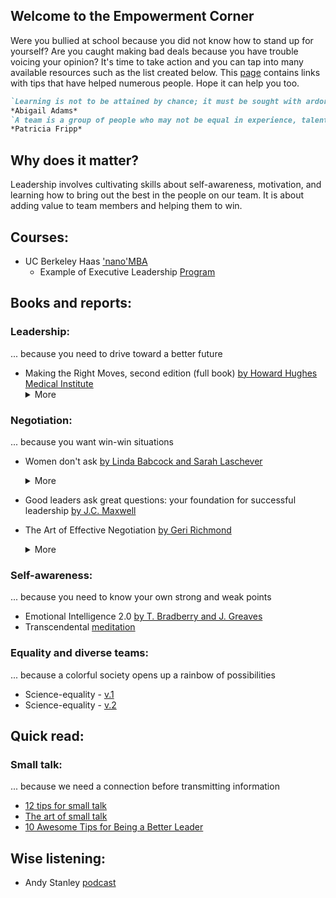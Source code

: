 ## Welcome to the Empowerment Corner

Were you bullied at school because you did not know how to stand up for yourself? Are you caught making bad deals because you have trouble voicing your opinion? It's time to take action and you can tap into many available resources such as the list created below. This [page](https://dani-lbnl.github.io/Leadership/) contains links with tips that have helped numerous people. Hope it can help you too.

```markdown
`Learning is not to be attained by chance; it must be sought with ardor and attended to with diligence`
*Abigail Adams*
`A team is a group of people who may not be equal in experience, talent, or education but in commitment`
*Patricia Fripp*
```

## Why does it matter?
Leadership involves cultivating skills about self-awareness, motivation, and learning how to bring out the best in the people on our team. It is about adding value to team members and helping them to win.

## Courses:
- UC Berkeley Haas ['nano'MBA](http://executive.berkeley.edu/open-programs)
  - Example of Executive Leadership [Program](http://executive.berkeley.edu/sites/default/files/Women%27s%20Executive%20Leadership%20Program.pdf)

## Books and reports:

### Leadership: 
... because you need to drive toward a better future
- Making the Right Moves, second edition (full book) [by Howard Hughes Medical Institute](http://www.hhmi.org/sites/default/files/Educational%20Materials/Lab%20Management/Making%20the%20Right%20Moves/moves2.pdf)
  <details><summary> More</summary>
  Scientific management, Laboratory leadership in science, Recruiting better
  </details>  

### Negotiation: 
... because you want win-win situations
- Women don't ask [by Linda Babcock and Sarah Laschever](https://www.amazon.com/Women-Dont-Ask-Negotiation-Strategies/dp/0553383876)
  <details>
  <summary>More</summary>
  Why should we tolerate a society in which half our citizesn are arbitrarily undervalued and underpaid?
  </details>

- Good leaders ask great questions: your foundation for successful leadership [by J.C. Maxwell](https://www.amazon.com/Good-Leaders-Ask-Great-Questions-ebook/dp/B00I829QJ8)

- The Art of Effective Negotiation [by Geri Richmond](http://pages.uoregon.edu/coach/coach/pdf/international/India/IndiaNegotiations-C-4.pdf)
  <details>
  <summary>More</summary>
  Negotiations occur everyday in the scientific laboratory and workplace and often involve issues that are key to research success and career advancement.  This workshop teaches the fundamentals of negotiation relevant to a variety of one-on-one conversations and group settings.  Topics include the importance of negotiation to advance research and career objectives, identification of negotiables for research and career advancement, elements of a successful negotiation, the importance of developing alternatives to an agreement, techniques for handling difficult people and conversations, the importance of listening and appreciating different viewpoints and identification of short and long-term negotiation goals.  The session includes self-assessment discussions, role playing and practicing the techniques learned.
  </details>  

### Self-awareness:
... because you need to know your own strong and weak points
- Emotional Intelligence 2.0 [by T. Bradberry and J. Greaves](https://www.amazon.com/Emotional-Intelligence-2-0-Travis-Bradberry/dp/149151356X)
- Transcendental [meditation](http://www.tm.org/transcendental-meditation-san-francisco)

### Equality and diverse teams: 
... because a colorful society opens up a rainbow of possibilities
- Science-equality - [v.1](http://perception.org/wp-content/uploads/2014/11/Science-of-Equality.pdf)
- Science-equality - [v.2](http://haasinstitute.berkeley.edu/sites/default/files/science-of-equality-vol-2.pdf)

## Quick read:

### Small talk: 
... because we need a connection before transmitting information
- [12 tips for small talk](https://www.acr.org/~/media/ACR/Documents/PDF/Career-Center/Jobseeker-Resources/12TipsSmallTalk.pdf)
- [The art of small talk](http://www.lfpl.org/how-to/pdf/berniecarducci-smalltalk.pdf)
- [10 Awesome Tips for Being a Better Leader](https://www.entrepreneur.com/article/238747)

## Wise listening:
- Andy Stanley [podcast](https://itunes.apple.com/us/podcast/andy-stanley-leadership-podcast/id290055666?mt=2)
